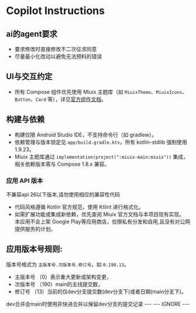 # Copilot Instructions
## ai的agent要求
- 要求修改时直接修改不二次征求同意
- 尽量最小化改动以避免无法预料的错误
## UI与交互约定
- 所有 Compose 组件优先使用 Miuix 主题库（如 `MiuixTheme`、`MiuixIcons`、`Button`、`Card` 等），详见[官方组件文档](https://miuix-kotlin-multiplatform.github.io/miuix/zh_CN/components/)。

## 构建与依赖
- 构建仅限 Android Studio IDE，不支持命令行（如 gradlew）。
- 依赖管理与版本锁定见 `app/build.gradle.kts`，所有 kotlin-stdlib 强制使用 1.9.23。
- Miuix 主题库通过 `implementation(project(":miuix-main:miuix"))` 集成，相关依赖版本需与 Compose 1.8.x 兼容。
### 应用 API 版本
不兼容api 26以下版本,请勿使用相应的兼容性代码
- 代码风格遵循 Kotlin 官方规范，使用 Ktlint 进行格式化。
- 如需扩展功能或集成新依赖，优先查阅 Miuix 官方文档与本项目现有实现。
本应用不会上架 Google Play等应用商店，仅限私有分发和自用,且没有对公网提供服务的计划。


## 应用版本号规则:
版本号格式为 `主版本号.次版本号.修订号`，如 `0.190.13`。
- 主版本号   （0）表示重大更新或架构变更，
- 次版本号  （190）main的主线提交数，
- 修订号    （13）当前的仅dev分支提交数(dev分支下)或者日期(main分支下)。

dev合并会main时使用非快进合并以保留dev分支的提交记录
--- --- IGNORE ---